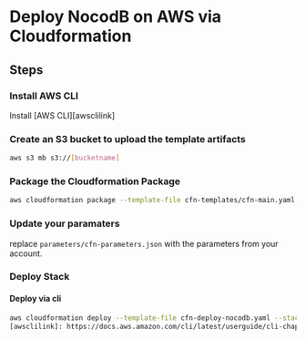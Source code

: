 # Deploy NocodB on AWS via Cloudformation

## Steps

### Install AWS CLI

Install [AWS CLI][awsclilink]

### Create an S3 bucket to upload the template artifacts

```bash
aws s3 mb s3://[bucketname]
```

### Package the Cloudformation Package

```bash
aws cloudformation package --template-file cfn-templates/cfn-main.yaml --s3-bucket [bucketname] --output-template-file ../cfn-deploy-nocodb.yaml
```

### Update your paramaters

replace `parameters/cfn-parameters.json` with the parameters from your account.

### Deploy Stack

#### Deploy via cli

```bash
aws cloudformation deploy --template-file cfn-deploy-nocodb.yaml --stack-name <YOUR STACK NAME>
[awsclilink]: https://docs.aws.amazon.com/cli/latest/userguide/cli-chap-install.html
